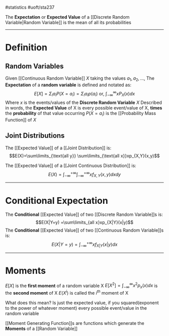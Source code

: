#statistics 
#uoft/sta237 

The **Expectation** or **Expected Value** of a [[Discrete Random Variable|Random Variable]] is the mean of all its probabilities

---
# Definition
## Random Variables
Given [[Continuous Random Variable]] $X$ taking the values $a_1,a_2,...$, The **Expectation** of a **random variable** is defined and notated as: $$E[X]=\Sigma_{i}a_{i}P(X=a_{i})=\Sigma_{i}a_{i}p(a_{i}) \text{ or, } \int_{-\infty}^{\infty}xP_X(x)dx$$
Where $x$ is the events/values of the **Discrete Random Variable** $X$
Described in words, the **Expected Value** of X is every possible event/value of X, **times** the **probability** of that value occurring
$P(X=a_i)$ is the [[Probability Mass Function]] of $X$

## Joint Distributions

The [[Expected Value]] of a [[Joint Distribution]] is: $$E(X)=\sum\limits_{\text{all y}} \sum\limits_{\text{all x}}xp_{X,Y}(x,y)$$


The [[Expected Value]] of a [[Joint Continuous Distribution]] is: $$E(X)=\int_{-\infty}^{+\infty}\int_{-\infty}^{+\infty}xf_{X,Y}(x,y)dxdy$$

---

# Conditional Expectation
The **Conditional** [[Expected Value]] of two [[Discrete Random Variable]]s is: $$E(X|Y=y) =\sum\limits_{all x}xp_{X|Y}(x|y)$$
The **Conditional** [[Expected Value]] of two [[Continuous Random Variable]]s is:$$E(X|Y=y)=\int_{-\infty}^{+\infty}xf_{X|Y}(x|y)dx$$

---
# Moments
$E[X]$ is the **first moment** of a random variable X
$E[X^2]=\int_{-\infty}^{\infty}x^2p_{x}(x)dx$ is the **second moment** of X
$E(X^{i})$ is called the $i^{th}$ moment of X

What does this mean?
Is just the expected value, if you squared(exponent to the power of whatever moment) every possible event/value in the random variable

[[Moment Generating Function]]s are functions which generate the **Moments** of a [[Random Variable]]